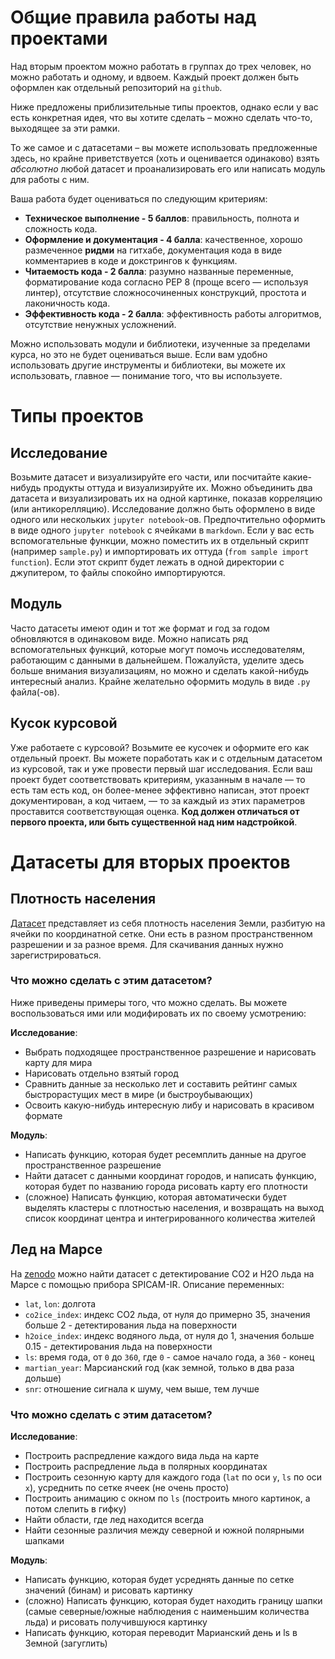 # Общие правила работы над проектами
Над вторым проектом можно работать в группах до трех  человек, но можно работать и одному, и вдвоем. Каждый проект должен быть оформлен как отдельный репозиторий на `github`.
 
 
Ниже предложены приблизительные типы проектов, однако если у вас есть конкретная идея, что вы хотите сделать – можно сделать что-то, выходящее за эти рамки.
	
	
То же самое и с датасетами &ndash; вы можете использовать предложенные здесь, но крайне приветствуется (хоть и оценивается одинаково) взять *абсолютно* любой датасет и проанализировать его или написать модуль для работы с ним. 
	
Ваша работа будет оцениваться по следующим критериям: 
	
- **Техническое выполнение - 5 баллов**: правильность, полнота и сложность кода. 
- **Оформление и документация - 4 балла**: качественное, хорошо размеченное **ридми** на гитхабе, документация кода в виде комментариев в коде и докстрингов к функциям.
- **Читаемость кода - 2 балла**: разумно названные переменные, форматирование кода согласно PEP 8 (проще 
всего — используя линтер), отсутствие сложносочиненных конструкций, простота и лаконичность кода.
- **Эффективность кода - 2 балла**: эффективность работы алгоритмов, отсутствие ненужных усложнений.
	
Можно использовать модули и библиотеки, изученные за пределами курса, но это не будет оцениваться выше. Если вам удобно использовать другие инструменты и библиотеки, вы можете их использовать, главное — понимание того, что вы используете.
	
# Типы проектов
## Исследование
Возьмите датасет и визуализируйте его части, или посчитайте какие-нибудь продукты оттуда и визуализируйте их. Можно объединить два датасета и визуализировать их на одной картинке, показав корреляцию (или антикорелляцию). Исследование должно быть оформлено в виде одного или нескольких `jupyter notebook`-ов. Предпочтительно оформить в виде одного `jupyter notebook` с ячейками в `markdown`. Если у вас есть вспомогательные функции, можно поместить их в отдельный скрипт (например `sample.py`) и импортировать их оттуда (`from sample import function`). Если этот скрипт будет лежать в одной директории с джупитером, то файлы спокойно импортируются.
## Модуль
Часто датасеты имеют один и тот же формат и год за годом обновляются в одинаковом виде. Можно написать ряд вспомогательных функций, которые могут помочь исследователям, работающим с данными в дальнейшем. Пожалуйста, уделите здесь больше внимания визуализациям, но можно и сделать какой-нибудь интересный анализ. Крайне желательно оформить модуль в виде `.py` файла(-ов).
## Кусок курсовой
Уже работаете с курсовой? Возьмите ее кусочек и оформите его как отдельный проект. Вы можете поработать как и с отдельным датасетом из курсовой, так и уже провести первый шаг исследования. Если ваш проект будет соответствовать критериям, указанным в начале — то есть там есть код, он более-менее эффективно написан, этот проект документирован, а код читаем, — то за каждый из этих параметров проставится соответствующая оценка. **Код должен отличаться от первого проекта, или быть существенной над ним надстройкой**.

# Датасеты для вторых проектов
## Плотность населения
[Датасет](https://sedac.ciesin.columbia.edu/data/set/gpw-v4-population-density-rev11/data-download) представляет из себя плотность населения Земли, разбитую на ячейки по координатной сетке. Они есть в разном пространственном разрешении и за разное время. Для скачивания данных нужно зарегистрироваться.
	
### Что можно сделать с этим датасетом?
	
Ниже приведены примеры того, что можно сделать. Вы можете воспользоваться ими или модифировать их по своему усмотрению:
	
**Исследование**: 
	
- Выбрать подходящее пространственное разрешение и нарисовать карту для мира
- Нарисовать отдельно взятый город
- Сравнить данные за несколько лет и составить рейтинг самых быстрорастущих мест в мире (и быстроубывающих)
- Освоить какую-нибудь интересную либу и нарисовать в красивом формате
	
**Модуль**: 
	
- Написать функцию, которая будет ресемплить данные на другое пространственное разрешение
- Найти датасет с данными координат городов, и написать функцию, которая будет по названию города рисовать карту его плотности
- (сложное) Написать функцию, которая автоматически будет выделять кластеры с плотностью населения, и возвращать на выход список координат центра и интегрированного количества жителей

## Лед на Марсе

На [zenodo](https://zenodo.org/records/7082889) можно найти датасет с детектирование CO2 и H2O льда на Марсе с помощью прибора SPICAM-IR.
Описание переменных:

- `lat`, `lon`: долгота
- `co2ice_index`: индекс CO2 льда, от нуля до примерно 35, значения больше 2 - детектирования льда на поверхности
- `h2oice_index`: индекс водяного льда, от нуля до 1, значения больше 0.15 - детектирования льда на поверхности
- `ls`: время года, от `0` до `360`, где `0` - самое начало года, а `360` - конец
- `martian_year`: Марсианский год (как земной, только в два раза дольше)
- `snr`: отношение сигнала к шуму, чем выше, тем лучше
	
### Что можно сделать с этим датасетом?
	
**Исследование**: 
	
- Построить распредление каждого вида льда на карте
- Построить распредление льда в полярных координатах
- Построить сезонную карту для каждого года (`lat` по оси `y`, `ls` по оси `x`), усреднить по сетке ячеек (не очень просто)
- Построить анимацию с окном по `ls` (построить много картинок, а потом слепить в гифку)
- Найти области, где лед находится всегда
- Найти сезонные различия между северной и южной полярными шапками
	
**Модуль**: 
	
- Написать функцию, которая будет усреднять данные по сетке значений (бинам) и рисовать картинку
- (сложно) Написать функцию, которая будет находить границу шапки (самые северные/южные наблюдения с наименьшим количества льда) и рисовать получившуюся картинку
- Написать функцию, которая переводит Марианский день и ls в Земной (загуглить)
